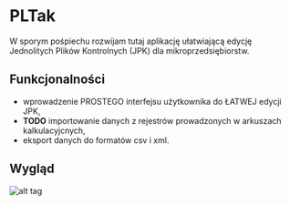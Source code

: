 # PLTak

W sporym pośpiechu rozwijam tutaj aplikację ułatwiającą edycję Jednolitych Plików Kontrolnych (JPK) dla mikroprzedsiębiorstw.

## Funkcjonalności
* wprowadzenie PROSTEGO interfejsu użytkownika do ŁATWEJ edycji JPK,
* **TODO**  importowanie danych z rejestrów prowadzonych w arkuszach kalkulacyjcnych,
* eksport danych do formatów csv i xml.

## Wygląd
![alt tag](https://github.com/rszczers/pltak/blob/master/screen.png)
